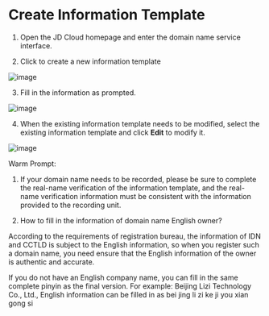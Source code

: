 # Create Information Template

1. Open the JD Cloud homepage and enter the domain name service interface.


2. Click to create a new information template

![image](../../../../image/Domain-Name/xinximoban1.png)

3. Fill in the information as prompted.

![image](../../../../image/Domain-Name/xinximoban2.png)
 
4. When the existing information template needs to be modified, select the existing information template and click **Edit** to modify it.

![image](../../../../image/Domain-Name/xinximoban3.png)


Warm Prompt:

1. If your domain name needs to be recorded, please be sure to complete the real-name verification of the information template, and the real-name verification information must be consistent with the information provided to the recording unit.

2. How to fill in the information of domain name English owner?

According to the requirements of registration bureau, the information of IDN and CCTLD is subject to the English information, so when you register such a domain name, you need ensure that the English information of the owner is authentic and accurate.

If you do not have an English company name, you can fill in the same complete pinyin as the final version. For example: Beijing Lizi Technology Co., Ltd., English information can be filled in as bei jing li zi ke ji you xian gong si


